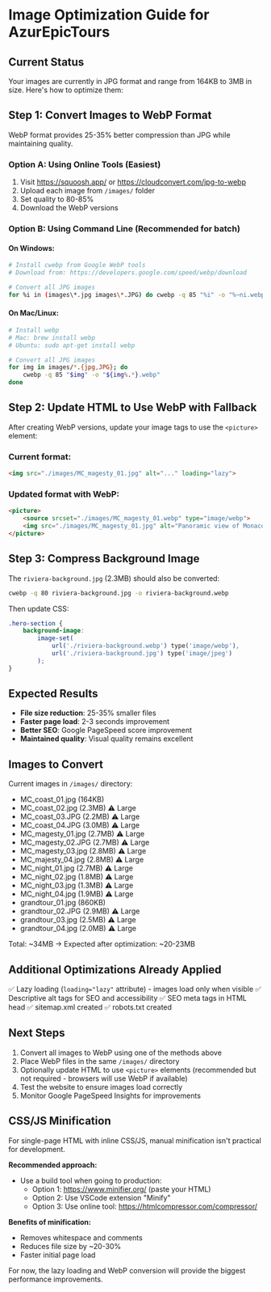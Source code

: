 # Image Optimization Guide for AzurEpicTours

## Current Status

Your images are currently in JPG format and range from 164KB to 3MB in size. Here's how to optimize them:

## Step 1: Convert Images to WebP Format

WebP format provides 25-35% better compression than JPG while maintaining quality.

### Option A: Using Online Tools (Easiest)
1. Visit https://squoosh.app/ or https://cloudconvert.com/jpg-to-webp
2. Upload each image from `/images/` folder
3. Set quality to 80-85%
4. Download the WebP versions

### Option B: Using Command Line (Recommended for batch)

#### On Windows:
```bash
# Install cwebp from Google WebP tools
# Download from: https://developers.google.com/speed/webp/download

# Convert all JPG images
for %i in (images\*.jpg images\*.JPG) do cwebp -q 85 "%i" -o "%~ni.webp"
```

#### On Mac/Linux:
```bash
# Install webp
# Mac: brew install webp
# Ubuntu: sudo apt-get install webp

# Convert all JPG images
for img in images/*.{jpg,JPG}; do
    cwebp -q 85 "$img" -o "${img%.*}.webp"
done
```

## Step 2: Update HTML to Use WebP with Fallback

After creating WebP versions, update your image tags to use the `<picture>` element:

### Current format:
```html
<img src="./images/MC_magesty_01.jpg" alt="..." loading="lazy">
```

### Updated format with WebP:
```html
<picture>
    <source srcset="./images/MC_magesty_01.webp" type="image/webp">
    <img src="./images/MC_magesty_01.jpg" alt="Panoramic view of Monaco harbor" loading="lazy">
</picture>
```

## Step 3: Compress Background Image

The `riviera-background.jpg` (2.3MB) should also be converted:

```bash
cwebp -q 80 riviera-background.jpg -o riviera-background.webp
```

Then update CSS:
```css
.hero-section {
    background-image:
        image-set(
            url('./riviera-background.webp') type('image/webp'),
            url('./riviera-background.jpg') type('image/jpeg')
        );
}
```

## Expected Results

- **File size reduction**: 25-35% smaller files
- **Faster page load**: 2-3 seconds improvement
- **Better SEO**: Google PageSpeed score improvement
- **Maintained quality**: Visual quality remains excellent

## Images to Convert

Current images in `/images/` directory:
- MC_coast_01.jpg (164KB)
- MC_coast_02.jpg (2.3MB) ⚠️ Large
- MC_coast_03.JPG (2.2MB) ⚠️ Large
- MC_coast_04.JPG (3.0MB) ⚠️ Large
- MC_magesty_01.jpg (2.7MB) ⚠️ Large
- MC_magesty_02.JPG (2.7MB) ⚠️ Large
- MC_magesty_03.jpg (2.8MB) ⚠️ Large
- MC_majesty_04.jpg (2.8MB) ⚠️ Large
- MC_night_01.jpg (2.7MB) ⚠️ Large
- MC_night_02.jpg (1.8MB) ⚠️ Large
- MC_night_03.jpg (1.3MB) ⚠️ Large
- MC_night_04.jpg (1.9MB) ⚠️ Large
- grandtour_01.jpg (860KB)
- grandtour_02.JPG (2.9MB) ⚠️ Large
- grandtour_03.jpg (2.5MB) ⚠️ Large
- grandtour_04.jpg (2.0MB) ⚠️ Large

Total: ~34MB → Expected after optimization: ~20-23MB

## Additional Optimizations Already Applied

✅ Lazy loading (`loading="lazy"` attribute) - images load only when visible
✅ Descriptive alt tags for SEO and accessibility
✅ SEO meta tags in HTML head
✅ sitemap.xml created
✅ robots.txt created

## Next Steps

1. Convert all images to WebP using one of the methods above
2. Place WebP files in the same `/images/` directory
3. Optionally update HTML to use `<picture>` elements (recommended but not required - browsers will use WebP if available)
4. Test the website to ensure images load correctly
5. Monitor Google PageSpeed Insights for improvements

## CSS/JS Minification

For single-page HTML with inline CSS/JS, manual minification isn't practical for development.

**Recommended approach:**
- Use a build tool when going to production:
  - Option 1: https://www.minifier.org/ (paste your HTML)
  - Option 2: Use VSCode extension "Minify"
  - Option 3: Use online tool: https://htmlcompressor.com/compressor/

**Benefits of minification:**
- Removes whitespace and comments
- Reduces file size by ~20-30%
- Faster initial page load

For now, the lazy loading and WebP conversion will provide the biggest performance improvements.
